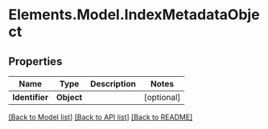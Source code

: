 # Elements.Model.IndexMetadataObject

## Properties

Name | Type | Description | Notes
------------ | ------------- | ------------- | -------------
**Identifier** | **Object** |  | [optional] 

[[Back to Model list]](../README.md#documentation-for-models) [[Back to API list]](../README.md#documentation-for-api-endpoints) [[Back to README]](../README.md)

